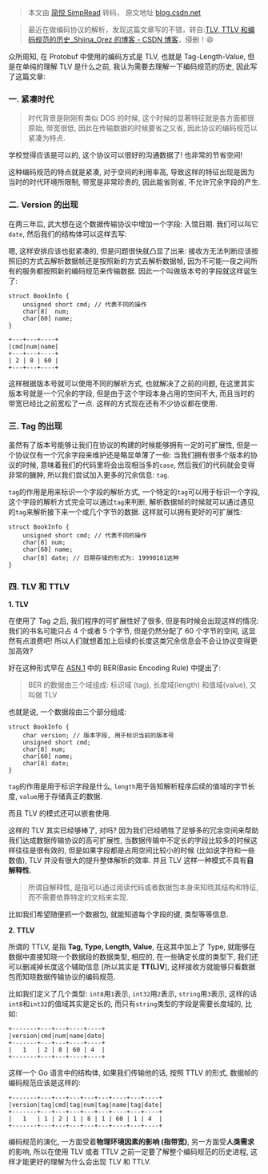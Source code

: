 > 本文由 [简悦 SimpRead](http://ksria.com/simpread/) 转码， 原文地址 [blog.csdn.net](https://blog.csdn.net/weixin_44338712/article/details/119413700)

> 最近在做编码协议的解析，发现这篇文章写的不错，转自:[TLV, TTLV 和编码规范的历史_Shiina_Orez 的博客 - CSDN 博客](https://blog.csdn.net/Shiina_Orez/article/details/101949987)，侵删！😄 ​

众所周知, 在 Protobuf 中使用的编码方式是 TLV, 也就是 Tag-Length-Value, 但是在单纯的理解 TLV 是什么之前, 我认为需要去理解一下编码规范的历史, 因此写了这篇文章:

### 一. 紧凑时代

> 时代背景是刚刚有类似 DOS 的时候, 这个时候的显著特征就是各方面都很原始, 带宽很低, 因此在传输数据的时候要省之又省, 因此协议的编码规范以紧凑为特点.

学校觉得应该是可以的, 这个协议可以很好的沟通数据了! 也非常的节省空间!

这种编码规范的特点就是紧凑, 对于空间的利用率高, 导致这样的特征出现是因为当时的时代环境所限制, 带宽是非常珍贵的, 因此能省则省, 不允许冗余字段的产生.

### 二. Version 的出现

在两三年后, 武大想在这个数据传输协议中增加一个字段: 入馆日期. 我们可以叫它`date`, 然后我们的结构体可以这样去写:

嗯, 这样安排应该也挺紧凑的, 但是问题很快就凸显了出来: 接收方无法判断应该按照旧的方式去解析数据帧还是按照新的方式去解析数据帧, 因为不可能一夜之间所有的服务都按照新的编码规范来传输数据. 因此一个叫做版本号的字段就这样诞生了:

```
struct BookInfo {
    unsigned short cmd; // 代表不同的操作
    char[8]  num;
    char[60] name;
}
```

```
+---+---+----+
|cmd|num|name|
+---+---+----+
| 2 | 8 | 60 |
+---+---+----+
```

这样根据版本号就可以使用不同的解析方式, 也就解决了之前的问题, 在这里其实版本号就是一个冗余的字段, 但是由于这个字段本身占用的空间不大, 而且当时的带宽已经比之前宽松了一点. 这样的方式现在还有不少协议都在使用.

### 三. Tag 的出现

虽然有了版本号能够让我们在协议的构建的时候能够拥有一定的可扩展性, 但是一个协议仅有一个冗余字段来维护还是略显单薄了一些: 当我们拥有很多个版本的协议的时候, 意味着我们的代码里将会出现相当多的`case`, 然后我们的代码就会变得非常的臃肿, 所以我们尝试加入更多的冗余信息: `tag`.

`tag`的作用是用来标识一个字段的解析方式, 一个特定的`tag`可以用于标识一个字段, 这个字段的解析方式完全可以通过`tag`来判断, 解析数据帧的时候就可以通过遇见的`tag`来解析接下来一个或几个字节的数据. 这样就可以拥有更好的可扩展性:

```
struct BookInfo {
    unsigned short cmd; // 代表不同的操作
    char[8] num;
    char[60] name;
    char[8] date; // 日期存储的形式为: 19990101这种
}
```

### 四. TLV 和 TTLV

**1. TLV**

在使用了 Tag 之后, 我们程序的可扩展性好了很多, 但是有时候会出现这样的情况: 我们的书名可能只占 4 个或者 5 个字节, 但是仍然分配了 60 个字节的空间, 这显然有点浪费吧! 所以人们就想着加上后续的长度这类冗余信息会不会让协议变得更加高效?

好在这种形式早在 [ASN.1](https://baike.baidu.com/item/ASN.1/498523) 中的 BER(Basic Encoding Rule) 中提出了:

> BER 的数据由三个域组成: 标识域 (tag), 长度域(length) 和值域(value), 又叫做 TLV

也就是说, 一个数据段由三个部分组成:

```
struct BookInfo {
    char version; // 版本字段, 用于标识当前的版本号
    unsigned short cmd;
    char[8] num;
    char[60] name;
    char[8] date;
}
```

`tag`的作用是用于标识字段是什么, `length`用于告知解析程序后续的值域的字节长度, `value`用于存储真正的数据.

而且 TLV 的模式还可以嵌套使用.

这样的 TLV 其实已经够棒了, 对吗? 因为我们已经牺牲了足够多的冗余空间来帮助我们达成数据传输协议的高可扩展性, 当数据传输中不定长的字段比较多的时候这样往往是很有效的, 但是如果字段都是占用空间比较小的时候 (比如说字符和一些数值), TLV 并没有很大的提升整体解析的效率. 并且 TLV 这样一种模式不具有**自解释性**.

> 所谓自解释性, 是指可以通过阅读代码或者数据包本身来知晓其结构和特征, 而不需要依靠特定的文档来实现.

比如我们希望随便抓一个数据包, 就能知道每个字段的键, 类型等等信息.

**2. TTLV**

所谓的 TTLV, 是指 **Tag, Type, Length, Value**, 在这其中加上了 Type, 就能够在数据中直接知晓一个数据段的数据类型, 相应的, 在一些确定长度的类型下, 我们还可以删减掉长度这个辅助信息 [所以其实是 **TT(L)V**], 这样接收方就能够只看数据包而知晓数据传输协议的编码规范.

比如我们定义了几个类型: `int8`用`1`表示, `int32`用`2`表示, `string`用`3`表示, 这样的话`int8`和`int32`的值域其实是定长的, 而只有`string`类型的字段是需要长度域的, 比如:

```
+-------+---+---+----+----+
|version|cmd|num|name|date|
+-------+---+---+----+----+
|   1   | 2 | 8 | 60 | 4  |
+-------+---+---+----+----+
```

这样一个 Go 语言中的结构体, 如果我们传输他的话, 按照 TTLV 的形式, 数据帧的编码规范应该是这样的:

```
+-------+---+---+---+---+---+----+---+----+
|version|tag|cmd|tag|num|tag|name|tag|date|
+-------+---+---+---+---+---+----+---+----+
|   1   | 1 | 2 | 1 | 8 | 1 | 60 | 1 | 4  |
+-------+---+---+---+---+---+----+---+----+
```

编码规范的演化, 一方面受着**物理环境因素的影响 (指带宽)**, 另一方面受**人类需求**的影响, 所以在使用 TLV 或者 TTLV 之前一定要了解整个编码规范的历史进程, 这样才能更好的理解为什么会出现 TLV 和 TTLV.